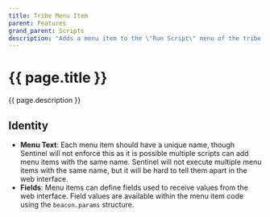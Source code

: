 ```yaml
---
title: Tribe Menu Item
parent: Features
grand_parent: Scripts
description: "Adds a menu item to the \"Run Script\" menu of the tribe page in Sentinel web interface."
---
```

# {{ page.title }}

{{ page.description }}

## Identity

- **Menu Text**: Each menu item should have a unique name, though Sentinel will not enforce this as it is possible multiple scripts can add menu items with the same name. Sentinel will not execute multiple menu items with the same name, but it will be hard to tell them apart in the web interface.
- **Fields**: Menu items can define fields used to receive values from the web interface. Field values are available within the menu item code using the `beacon.params` structure.
